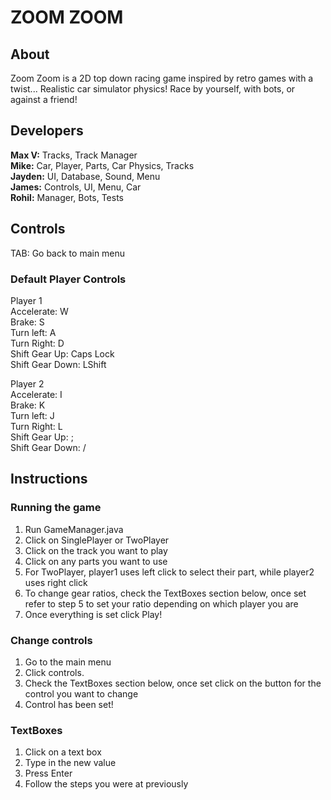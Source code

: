 # ZOOM ZOOM
## About

Zoom Zoom is a 2D top down racing game inspired by retro games with a twist... Realistic car simulator physics!
Race by yourself, with bots, or against a friend!

## Developers
<b>Max V:</b> Tracks, Track Manager<br />
<b>Mike:</b> Car, Player, Parts, Car Physics, Tracks<br />
<b>Jayden:</b> UI, Database, Sound, Menu<br />
<b>James:</b> Controls, UI, Menu, Car<br />
<b>Rohil:</b> Manager, Bots, Tests

## Controls
TAB: Go back to main menu

### Default Player Controls

Player 1 <br/>
Accelerate: W <br/>
Brake: S <br/>
Turn left: A <br/>
Turn Right: D <br/>
Shift Gear Up: Caps Lock <br/>
Shift Gear Down: LShift

Player 2 <br/>
Accelerate: I <br/>
Brake: K <br/>
Turn left: J <br/>
Turn Right: L <br/>
Shift Gear Up: ; <br/>
Shift Gear Down: /

## Instructions
### Running the game

1. Run GameManager.java
2. Click on SinglePlayer or TwoPlayer
3. Click on the track you want to play
4. Click on any parts you want to use
5. For TwoPlayer, player1 uses left click to select their part, while player2 uses right click
6. To change gear ratios, check the TextBoxes section below, once set refer to step 5 to set your ratio depending on which player you are
7. Once everything is set click Play!

### Change controls
1. Go to the main menu
2. Click controls.
3. Check the TextBoxes section below, once set click on the button for the control you want to change
4. Control has been set!

### TextBoxes

1. Click on a text box
2. Type in the new value
3. Press Enter
4. Follow the steps you were at previously


